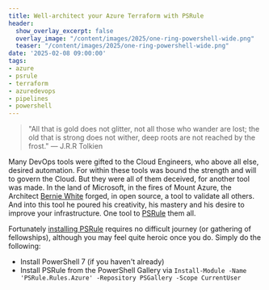 ```yaml
---
title: Well-architect your Azure Terraform with PSRule
header:
  show_overlay_excerpt: false
  overlay_image: "/content/images/2025/one-ring-powershell-wide.png"
  teaser: "/content/images/2025/one-ring-powershell-wide.png"
date: '2025-02-08 09:00:00'
tags:
- azure
- psrule
- terraform
- azuredevops
- pipelines
- powershell
---
```


> "All that is gold does not glitter, not all those who wander are lost; the old that is strong does not wither, deep roots are not reached by the frost." — J.R.R Tolkien

Many DevOps tools were gifted to the Cloud Engineers, who above all else, desired automation. For within these tools was bound the strength and will to govern the Cloud. But they were all of them deceived, for another tool was made. In the land of Microsoft, in the fires of Mount Azure, the Architect [Bernie White](https://www.linkedin.com/in/bernie-white/) forged, in open source, a tool to validate all others. And into this tool he poured his creativity, his mastery and his desire to improve your infrastructure. One tool to [PSRule](https://microsoft.github.io/PSRule/v2/) them all.

Fortunately [installing PSRule](https://azure.github.io/PSRule.Rules.Azure/install/) requires no difficult journey (or gathering of fellowships), although you may feel quite heroic once you do. Simply do the following:

- Install PowerShell 7 (if you haven't already)
- Install PSRule from the PowerShell Gallery via `Install-Module -Name 'PSRule.Rules.Azure' -Repository PSGallery -Scope CurrentUser`
